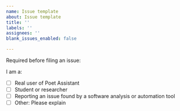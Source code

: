 ```yaml
---
name: Issue template
about: Issue template
title: ''
labels: ''
assignees: ''
blank_issues_enabled: false

---
```


Required before filing an issue:

I am a:

- [ ] Real user of Poet Assistant
- [ ] Student or researcher
- [ ] Reporting an issue found by a software analysis or automation tool
- [ ] Other: Please explain

<!--
Please note that Poet Assistant is in maintenance mode now. I update it about once a year, just to add support for the latest Android version, so the app can remain visible on the Google Play store. I am currently investing my hobby developer time on other projects, and do not have time to allocate to developing, reviewing, or integrating new features to Poet Assistant. Thank you for your understanding.
-->
